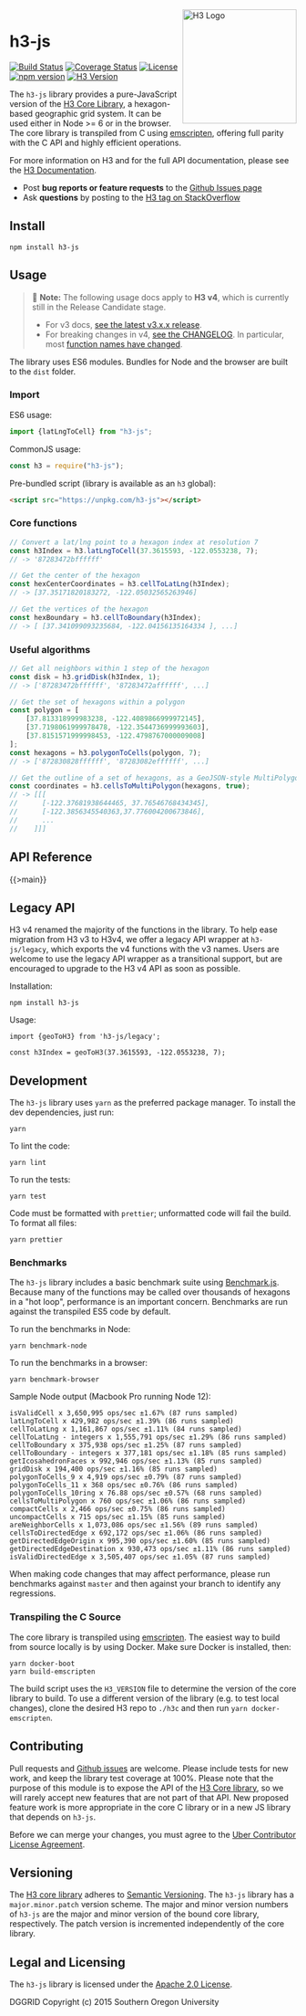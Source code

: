 <!-- the README is generated from a template, please edit doc-files/README.md.tmpl -->

<img align="right" src="https://uber.github.io/img/h3Logo-color.svg" alt="H3 Logo" width="200">

# h3-js

[![Build Status](https://github.com/uber/h3-js/workflows/test/badge.svg)](https://github.com/uber/h3-js/actions)
[![Coverage Status](https://coveralls.io/repos/github/uber/h3-js/badge.svg?branch=master)](https://coveralls.io/github/uber/h3-js?branch=master)
[![License](https://img.shields.io/badge/License-Apache%202.0-blue.svg)](LICENSE)
[![npm version](https://badge.fury.io/js/h3-js.svg)](https://badge.fury.io/js/h3-js)
[![H3 Version](https://img.shields.io/static/v1?label=h3%20api&message=v4.0.0-rc4&color=blue)](https://github.com/uber/h3/releases/tag/v4.0.0-rc4)

The `h3-js` library provides a pure-JavaScript version of the [H3 Core Library](https://github.com/uber/h3), a hexagon-based geographic grid system. It can be used either in Node >= 6 or in the browser. The core library is transpiled from C using [emscripten](http://kripken.github.io/emscripten-site), offering full parity with the C API and highly efficient operations.

For more information on H3 and for the full API documentation, please see the [H3 Documentation](https://h3geo.org).

-   Post **bug reports or feature requests** to the [Github Issues page](https://github.com/uber/h3-js/issues)
-   Ask **questions** by posting to the [H3 tag on StackOverflow](https://stackoverflow.com/questions/tagged/h3)

## Install

    npm install h3-js

## Usage

> :construction: **Note:** The following usage docs apply to **H3 v4**, which is currently still in the Release Candidate stage.
>
> - For v3 docs, [see the latest v3.x.x release](https://github.com/uber/h3-js/blob/v3.7.2/README.md).
> - For breaking changes in v4, [see the CHANGELOG](./CHANGELOG.md). In particular, most [function names have changed](https://h3geo.org/docs/next/library/migration-3.x/functions).

The library uses ES6 modules. Bundles for Node and the browser are built to the `dist` folder.

### Import

ES6 usage:

```js
import {latLngToCell} from "h3-js";
```

CommonJS usage:

```js
const h3 = require("h3-js");
```

Pre-bundled script (library is available as an `h3` global):

```html
<script src="https://unpkg.com/h3-js"></script>
```

### Core functions

```js
// Convert a lat/lng point to a hexagon index at resolution 7
const h3Index = h3.latLngToCell(37.3615593, -122.0553238, 7);
// -> '87283472bffffff'

// Get the center of the hexagon
const hexCenterCoordinates = h3.cellToLatLng(h3Index);
// -> [37.35171820183272, -122.05032565263946]

// Get the vertices of the hexagon
const hexBoundary = h3.cellToBoundary(h3Index);
// -> [ [37.341099093235684, -122.04156135164334 ], ...]
```

### Useful algorithms

```js
// Get all neighbors within 1 step of the hexagon
const disk = h3.gridDisk(h3Index, 1);
// -> ['87283472bffffff', '87283472affffff', ...]

// Get the set of hexagons within a polygon
const polygon = [
    [37.813318999983238, -122.4089866999972145],
    [37.7198061999978478, -122.3544736999993603],
    [37.8151571999998453, -122.4798767000009008]
];
const hexagons = h3.polygonToCells(polygon, 7);
// -> ['872830828ffffff', '87283082effffff', ...]

// Get the outline of a set of hexagons, as a GeoJSON-style MultiPolygon
const coordinates = h3.cellsToMultiPolygon(hexagons, true);
// -> [[[
//      [-122.37681938644465, 37.76546768434345],
//      [-122.3856345540363,37.776004200673846],
//      ...
//    ]]]
```

## API Reference

{{>main}}

## Legacy API

H3 v4 renamed the majority of the functions in the library. To help ease migration from H3 v3 to H3v4, we offer a legacy API wrapper at `h3-js/legacy`, which exports the v4 functions with the v3 names. Users are welcome to use the legacy API wrapper as a transitional support, but are encouraged to upgrade to the H3 v4 API as soon as possible.

Installation:

```
npm install h3-js
```

Usage:

```
import {geoToH3} from 'h3-js/legacy';

const h3Index = geoToH3(37.3615593, -122.0553238, 7);
```

## Development

The `h3-js` library uses `yarn` as the preferred package manager. To install the dev dependencies, just run:

    yarn

To lint the code:

    yarn lint

To run the tests:

    yarn test

Code must be formatted with `prettier`; unformatted code will fail the build. To format all files:

    yarn prettier

### Benchmarks

The `h3-js` library includes a basic benchmark suite using [Benchmark.js](https://benchmarkjs.com/). Because many of the functions may be called over thousands of hexagons in a "hot loop", performance is an important concern. Benchmarks are run against the transpiled ES5 code by default.

To run the benchmarks in Node:

    yarn benchmark-node

To run the benchmarks in a browser:

    yarn benchmark-browser

Sample Node output (Macbook Pro running Node 12):

```
isValidCell x 3,650,995 ops/sec ±1.67% (87 runs sampled)
latLngToCell x 429,982 ops/sec ±1.39% (86 runs sampled)
cellToLatLng x 1,161,867 ops/sec ±1.11% (84 runs sampled)
cellToLatLng - integers x 1,555,791 ops/sec ±1.29% (86 runs sampled)
cellToBoundary x 375,938 ops/sec ±1.25% (87 runs sampled)
cellToBoundary - integers x 377,181 ops/sec ±1.18% (85 runs sampled)
getIcosahedronFaces x 992,946 ops/sec ±1.13% (85 runs sampled)
gridDisk x 194,400 ops/sec ±1.16% (85 runs sampled)
polygonToCells_9 x 4,919 ops/sec ±0.79% (87 runs sampled)
polygonToCells_11 x 368 ops/sec ±0.76% (86 runs sampled)
polygonToCells_10ring x 76.88 ops/sec ±0.57% (68 runs sampled)
cellsToMultiPolygon x 760 ops/sec ±1.06% (86 runs sampled)
compactCells x 2,466 ops/sec ±0.75% (86 runs sampled)
uncompactCells x 715 ops/sec ±1.15% (85 runs sampled)
areNeighborCells x 1,073,086 ops/sec ±1.56% (89 runs sampled)
cellsToDirectedEdge x 692,172 ops/sec ±1.06% (86 runs sampled)
getDirectedEdgeOrigin x 995,390 ops/sec ±1.60% (85 runs sampled)
getDirectedEdgeDestination x 930,473 ops/sec ±1.11% (86 runs sampled)
isValidDirectedEdge x 3,505,407 ops/sec ±1.05% (87 runs sampled)
```

When making code changes that may affect performance, please run benchmarks against `master` and then against your branch to identify any regressions.

### Transpiling the C Source

The core library is transpiled using [emscripten](http://kripken.github.io/emscripten-site). The easiest way to build from source locally is by using Docker. Make sure Docker is installed, then:

    yarn docker-boot
    yarn build-emscripten

The build script uses the `H3_VERSION` file to determine the version of the core library to build. To use a different version of the library (e.g. to test local changes), clone the desired H3 repo to `./h3c` and then run `yarn docker-emscripten`.

## Contributing

Pull requests and [Github issues](https://github.com/uber/h3-js/issues) are welcome. Please include tests for new work, and keep the library test coverage at 100%. Please note that the purpose of this module is to expose the API of the [H3 Core library](https://github.com/uber/h3), so we will rarely accept new features that are not part of that API. New proposed feature work is more appropriate in the core C library or in a new JS library that depends on `h3-js`.

Before we can merge your changes, you must agree to the [Uber Contributor License Agreement](http://cla-assistant.io/uber/h3-js).

## Versioning

The [H3 core library](https://github.com/uber/h3) adheres to [Semantic Versioning](http://semver.org/). The `h3-js` library has a `major.minor.patch` version scheme. The major and minor version numbers of `h3-js` are the major and minor version of the bound core library, respectively. The patch version is incremented independently of the core library.

## Legal and Licensing

The `h3-js` library is licensed under the [Apache 2.0 License](https://github.com/uber/h3-js/blob/master/LICENSE).

DGGRID Copyright (c) 2015 Southern Oregon University
